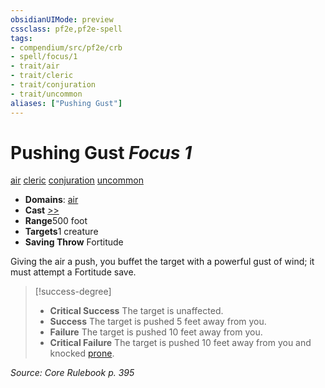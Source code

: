 ```yaml
---
obsidianUIMode: preview
cssclass: pf2e,pf2e-spell
tags:
- compendium/src/pf2e/crb
- spell/focus/1
- trait/air
- trait/cleric
- trait/conjuration
- trait/uncommon
aliases: ["Pushing Gust"]
---
```

# Pushing Gust *Focus 1*   
[air](rules/traits/air.md "Air Energy & Element Trait")  [cleric](rules/traits/cleric.md "Cleric Class Trait")  [conjuration](rules/traits/conjuration.md "Conjuration School Trait")  [uncommon](rules/traits/uncommon.md "Uncommon Rarity Trait")  

- **Domains**: [air](compendium/setting/domains.md#Air)
- **Cast** [>>](rules/core-rulebook/chapter-9-playing-the-game.md#Actions "Two-Action") 
- **Range**500 foot
- **Targets**1 creature
- **Saving Throw** Fortitude

Giving the air a push, you buffet the target with a powerful gust of wind; it must attempt a Fortitude save.

> [!success-degree] 
> - **Critical Success** The target is unaffected.
> - **Success** The target is pushed 5 feet away from you.
> - **Failure** The target is pushed 10 feet away from you.
> - **Critical Failure** The target is pushed 10 feet away from you and knocked [prone](rules/conditions.md#Prone).

*Source: Core Rulebook p. 395*
